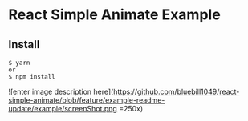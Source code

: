 # React Simple Animate Example

## Install

    $ yarn
    or
    $ npm install

![enter image description here](https://github.com/bluebill1049/react-simple-animate/blob/feature/example-readme-update/example/screenShot.png =250x)